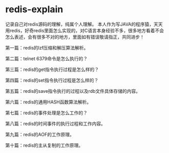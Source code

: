 # redis-explain
记录自己对redis源码的理解，纯属个人理解。
本人作为写JAVA的程序猿，天天用redis，好奇redis里面怎么实现的，对C语言本身经验不多，很多地方看着不会怎么表述，会有很多不对的地方，里面如有错误敬请指正，共同进步！

第一篇：redis的lzf压缩和解压算法解析。

第二篇：telnet 6379命令是怎么执行的？

第三篇：redis的get指令执行过程是怎么样的？

第四篇：redis的set指令执行过程是怎么样的？

第五篇：redis的save指令执行的过程以及rdb文件具体存储的内容。

第六篇：redis的通用HASH函数算法解析。

第七篇：redis的事件处理是怎么工作的？

第八篇：redis的时间事件的执行过程和工作内容。

第九篇：redis的AOF的工作原理。

第十篇：redis的主从复制的工作原理。
